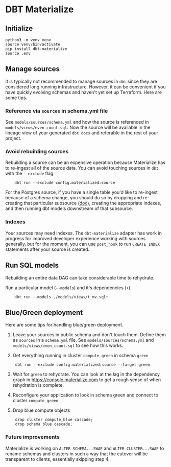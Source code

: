 # DBT Materialize

## Initialize

    python3 -m venv venv
    source venv/bin/activate
    pip install dbt-materialize
    source .env

## Manage sources

It is typically not recommended to manage sources in `dbt` since they are considered long running infrastructure. However, it can be convenient if you have quickly evolving schemas and haven't yet set up Terraform. Here are some tips.

### Reference via `sources` in schema.yml file

See `models/sources/schema.yml` and how the source is referenced in `models/views/even_count.sql`. Now the source will be available in the lineage view of your generated `dbt docs` and referable in the rest of your project.

### Avoid rebuilding sources

Rebuilding a source can be an expensive operation because Materialize has to re-ingest all of the source data. You can avoid touching sources in `dbt` with the `--exclude` flag.

        dbt run --exclude config.materialized:source

For the Postgres source, if you have a single table you'd like to re-ingest because of a schema change, you should do so by dropping and re-creating that particular subsource ([doc](https://materialize.com/docs/sql/alter-source/#context)), creating the appropriate indexes, and then running dbt models downstream of that subsource.

### Indexes

Your sources may need indexes. The `dbt-materialize` adapter has work in progress for improved developer experience working with sources generally, but for the moment, you can use `post_hook` to run `CREATE INDEX` statements after your source is created.

## Run SQL models

Rebuilding an entire data DAG can take considerable time to rehydrate. 

Run a particular model (`--models`) and it's dependencies (`+`).

        dbt run --models ./models/views/t_mv.sql+

## Blue/Green deployment

Here are some tips for handling blue/green deployment.

1. Leave your sources in public schema and don't touch them. Define them as `sources` in a `schema.yml` file. See `models/sources/schema.yml` and `models/views/even_count.sql` to see how this works.

1. Get everything running in cluster `compute_green` in schema `green`

        dbt run --exclude config.materialized:source --target green 

1. Wait for `green` to rehydrate. You can look at the lag in the dependency graph in https://console.materialize.com to get a rough sense of when rehydration is complete. 

1. Reconfigure your application to look in schema green and connect to cluster `compute_green`

1. Drop blue compute objects

        drop cluster compute_blue cascade;
        drop schema blue cascade;

### Future improvements

Materialize is working on `ALTER SCHEMA...SWAP` and `ALTER CLUSTER...SWAP` to rename schemas and clusters in such a way that the cutover will be transparent to clients, essentially skipping step 4.
